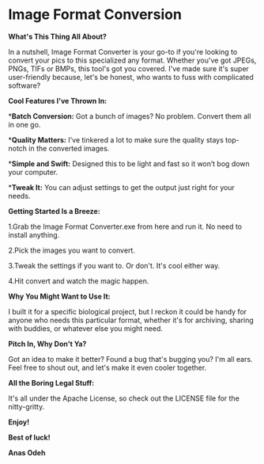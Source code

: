 # Image Format Conversion

**What's This Thing All About?**

In a nutshell, Image Format Converter is your go-to if you're looking to convert your pics to this specialized any format. Whether you've got JPEGs, PNGs, TIFs or BMPs, this tool's got you covered. 
I've made sure it's super user-friendly because, let's be honest, who wants to fuss with complicated software?



**Cool Features I've Thrown In:**

***Batch Conversion:** Got a bunch of images? No problem. Convert them all in one go.

***Quality Matters:** I've tinkered a lot to make sure the quality stays top-notch in the converted images.

***Simple and Swift:** Designed this to be light and fast so it won’t bog down your computer.

***Tweak It:** You can adjust settings to get the output just right for your needs.



**Getting Started Is a Breeze:**

1.Grab the Image Format Converter.exe from here and run it. No need to install anything.

2.Pick the images you want to convert.

3.Tweak the settings if you want to. Or don't. It's cool either way.

4.Hit convert and watch the magic happen.



**Why You Might Want to Use It:**

I built it for a specific biological project, but I reckon it could be handy for anyone who needs this particular format, whether it's for archiving, sharing with buddies, or whatever else you might need.



**Pitch In, Why Don't Ya?**

Got an idea to make it better? Found a bug that's bugging you? I'm all ears. Feel free to shout out, and let's make it even cooler together.



**All the Boring Legal Stuff:**

It's all under the Apache License, so check out the LICENSE file for the nitty-gritty.



**Enjoy!**

**Best of luck!**

**Anas Odeh**
